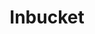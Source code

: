 ---
title: Inbucket
categories:
  - other
docs:
  - id: go
    url: https://golang.testcontainers.org/modules/inbucket/
    example: |
      ```go
      inbucketContainer, err := inbucket.RunContainer(ctx, testcontainers.WithImage("inbucket/inbucket:sha-2d409bb"))
      ```
description: |
  Inbucket is an email testing application; it will accept messages for any email address and make them available to view via a web interface.
---